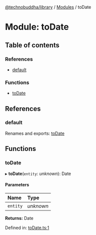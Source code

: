 [@technobuddha/library](../../README.md) / [Modules](../Modules.md) / toDate

# Module: toDate

## Table of contents

### References

- [default](todate.md#default)

### Functions

- [toDate](todate.md#todate)

## References

### default

Renames and exports: [toDate](todate.md#todate)

## Functions

### toDate

▸ **toDate**(`entity`: *unknown*): Date

#### Parameters

| Name | Type |
| :------ | :------ |
| `entity` | *unknown* |

**Returns:** Date

Defined in: [toDate.ts:1](../../src/toDate.ts#L1)
